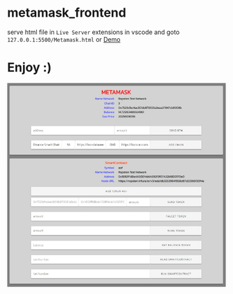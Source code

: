 # metamask_frontend
serve html file in `Live Server` extensions in vscode and goto `127.0.0.1:5500/Metamask.html` or [Demo](https://www.aofserver.site/aofserver/Metamask.html)

# Enjoy :)
![](https://github.com/aofserver/metamask_frontend/blob/main/metamask.jpg)

